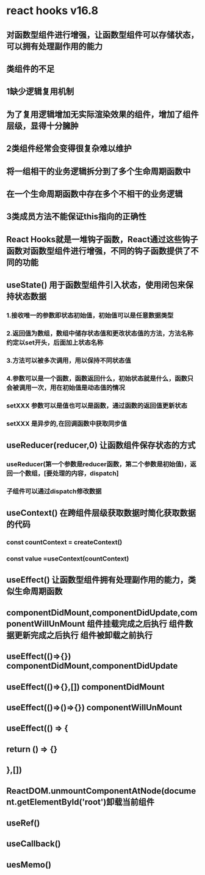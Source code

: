 # react hooks v16.8
## 对函数型组件进行增强，让函数型组件可以存储状态，可以拥有处理副作用的能力

## 类组件的不足
## 1缺少逻辑复用机制
## 为了复用逻辑增加无实际渲染效果的组件，增加了组件层级，显得十分臃肿
## 2类组件经常会变得很复杂难以维护
## 将一组相干的业务逻辑拆分到了多个生命周期函数中
## 在一个生命周期函数中存在多个不相干的业务逻辑
## 3类成员方法不能保证this指向的正确性

## React Hooks就是一堆钩子函数，React通过这些钩子函数对函数型组件进行增强，不同的钩子函数提供了不同的功能

## useState() 用于函数型组件引入状态，使用闭包来保持状态数据
### 1.接收唯一的参数即状态初始值，初始值可以是任意数据类型
### 2.返回值为数组，数组中储存状态值和更改状态值的方法，方法名称约定以set开头，后面加上状态名称
### 3.方法可以被多次调用，用以保持不同状态值
### 4.参数可以是一个函数，函数返回什么，初始状态就是什么，函数只会被调用一次，用在初始值是动态值的情况
### setXXX 参数可以是值也可以是函数，通过函数的返回值更新状态
### setXXX 是异步的,在回调函数中获取同步值

## useReducer(reducer,0) 让函数组件保存状态的方式
### useReducer(第一个参数是reducer函数，第二个参数是初始值)，返回一个数组，[要处理的内容，dispatch]
### 子组件可以通过dispatch修改数据

## useContext() 在跨组件层级获取数据时简化获取数据的代码
### const countContext = createContext()
### const value =useContext(countContext)

## useEffect() 让函数型组件拥有处理副作用的能力，类似生命周期函数
## componentDidMount,componentDidUpdate,componentWillUnMount 组件挂载完成之后执行 组件数据更新完成之后执行 组件被卸载之前执行
## useEffect(()=>{}) componentDidMount,componentDidUpdate
## useEffect(()=>{},[]) componentDidMount
## useEffect(()=>()=>{}) componentWillUnMount
##     useEffect(() => {
##        return () => {}
##   },[])
## ReactDOM.unmountComponentAtNode(document.getElementById('root')卸载当前组件

## useRef()
## useCallback()
## uesMemo()